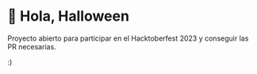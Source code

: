 # 🎃 Hola, Halloween

Proyecto abierto para participar en el Hacktoberfest 2023 y conseguir las PR necesarias.

:)
